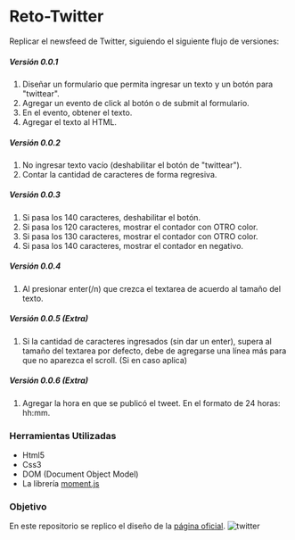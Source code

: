# Reto-Twitter

Replicar el newsfeed de Twitter, siguiendo  el siguiente flujo de versiones:

##### Versión 0.0.1
1. Diseñar un formulario que permita ingresar un texto y un botón para "twittear".
2. Agregar un evento de click al botón o de submit al formulario.
3. En el evento, obtener el texto.
4. Agregar el texto al HTML.


##### Versión 0.0.2
1. No ingresar texto vacío (deshabilitar el botón de "twittear").
2. Contar la cantidad de caracteres de forma regresiva.

##### Versión 0.0.3
1. Si pasa los 140 caracteres, deshabilitar el botón.
2. Si pasa los 120 caracteres, mostrar el contador con OTRO color.
3. Si pasa los 130 caracteres, mostrar el contador con OTRO color.
4. Si pasa los 140 caracteres, mostrar el contador en negativo.

##### Versión 0.0.4
1. Al presionar enter(/n) que crezca el textarea de acuerdo al tamaño del texto.

##### Versión 0.0.5 (Extra)
1. Si la cantidad de caracteres ingresados (sin dar un enter), supera al tamaño del textarea por defecto, debe de agregarse una línea más para que no aparezca el scroll. (Si en caso aplica)

##### Versión 0.0.6 (Extra)
1. Agregar la hora en que se publicó el tweet. En el formato de 24 horas: hh:mm.

### Herramientas Utilizadas

- Html5
- Css3
- DOM (Document Object Model)
- La librería [moment.js](https://momentjs.com/)

### Objetivo

En este repositorio se replico el diseño de la [página oficial](https://twitter.com/).
![twitter](http://uxmag.com/sites/default/files/uploads/hacker-mobile-framework/7-TwitterDesktop.png)
